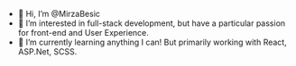 - 👋 Hi, I’m @MirzaBesic
- 👀 I’m interested in full-stack development, but have a particular passion for front-end and User Experience.
- 🌱 I’m currently learning anything I can! But primarily working with React, ASP.Net, SCSS.


<!---
MirzaBesic/MirzaBesic is a ✨ special ✨ repository because its `README.md` (this file) appears on your GitHub profile.
You can click the Preview link to take a look at your changes.
--->
